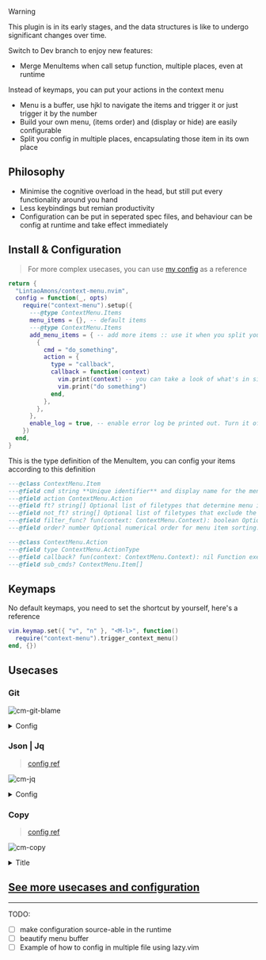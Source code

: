> [!WARNING]
>
> This plugin is in its early stages, and the data structures is like to undergo significant changes over time.
>
> Switch to Dev branch to enjoy new features:
>
> - Merge MenuItems when call setup function, multiple places, even at runtime

Instead of keymaps, you can put your actions in the context menu

- Menu is a buffer, use hjkl to navigate the items and trigger it or just trigger it by the number
- Build your own menu, (items order) and (display or hide) are easily configurable
- Split you config in multiple places, encapsulating those item in its own place

## Philosophy

- Minimise the cognitive overload in the head, but still put every functionality around you hand
- Less keybindings but remian productivity
- Configuration can be put in seperated spec files, and behaviour can be config at runtime and take effect immediately

## Install & Configuration

> For more complex usecases, you can use [my config](https://github.com/LintaoAmons/CoolStuffes/blob/main/nvim/.config/nvim/lua/plugins/editor-core/context-menu.lua) as a reference

```lua
return {
  "LintaoAmons/context-menu.nvim",
  config = function(_, opts)
    require("context-menu").setup({
      ---@type ContextMenu.Items
      menu_items = {}, -- default items
      ---@type ContextMenu.Items
      add_menu_items = { -- add more items :: use it when you split your menu_items over other places
        {
          cmd = "do_something",
          action = {
            type = "callback",
            callback = function(context)
              vim.print(context) -- you can take a look of what's in side context
              vim.print("do something")
            end,
          },
        },
      },
      enable_log = true, -- enable error log be printed out. Turn it off if you don't want see those lines
    })
  end,
}
```

This is the type definition of the MenuItem, you can config your items according to this definition

```lua
---@class ContextMenu.Item
---@field cmd string **Unique identifier** and display name for the menu item.
---@field action ContextMenu.Action
---@field ft? string[] Optional list of filetypes that determine menu item visibility.
---@field not_ft? string[] Optional list of filetypes that exclude the menu item's display.
---@field filter_func? fun(context: ContextMenu.Context): boolean Optional, true will remain, false will be filtered out
---@field order? number Optional numerical order for menu item sorting.

---@class ContextMenu.Action
---@field type ContextMenu.ActionType
---@field callback? fun(context: ContextMenu.Context): nil Function executed upon menu item selection, with context provided.
---@field sub_cmds? ContextMenu.Item[]
```

## Keymaps

No default keymaps, you need to set the shortcut by yourself, here's a reference

```lua
vim.keymap.set({ "v", "n" }, "<M-l>", function()
  require("context-menu").trigger_context_menu()
end, {})
```

## Usecases

### Git

![cm-git-blame](https://github.com/user-attachments/assets/185c9ebb-7d94-4864-989b-6a6a0a32867f)

<details>
<summary>Config</summary>

```lua
return {
  "LintaoAmons/context-menu.nvim",
  opts = function(_, opts)
    local new_items = {
      {
        cmd = "Git",
        order = 85,
        action = {
          type = "sub_cmds",
          sub_cmds = {
            {
              cmd = "Commit Log Diagram",
              order = 86,
              action = {
                type = "callback",
                callback = function(_)
                  vim.cmd([[Flog]])
                end,
              },
            },
            {
              cmd = "Git :: Blame",
              order = 85,
              action = {
                type = "callback",
                callback = function(_)
                  vim.cmd([[Gitsigns blame]])
                end,
              },
            },
            {
              cmd = "Git :: Peek",
              order = 80,
              action = {
                type = "callback",
                callback = function(_)
                  vim.cmd([[Gitsigns preview_hunk]])
                end,
              },
            },
            {
              cmd = "Git :: Reset Hunk",
              order = 81,
              action = {
                type = "callback",
                callback = function(_)
                  vim.cmd([[Gitsigns reset_hunk]])
                end,
              },
            },
            {
              cmd = "Git :: Reset Buffer",
              order = 82,
              action = {
                type = "callback",
                callback = function(_)
                  vim.cmd([[Gitsigns reset_buffer]])
                end,
              },
            },
            {
              cmd = "Git :: Diff Current Buffer",
              order = 83,
              action = {
                type = "callback",
                callback = function(_)
                  require("gitsigns").diffthis()
                end,
              },
            },
          },
        },
      },
    }
    opts.add_menu_items = opts.add_menu_items or {}
    for _, i in ipairs(new_items) do
      table.insert(opts.add_menu_items, i)
    end
  end,
}
```

</details>

### Json | Jq

> [config ref](https://github.com/LintaoAmons/CoolStuffes/blob/main/nvim/.config/nvim/lua/plugins/lang/json.lua)

![cm-jq](https://github.com/user-attachments/assets/6b4212e1-2122-4ad1-bd66-3e1f72864b1a)

<details>
<summary>Config</summary>

```lua
local jq_query = function()
  local sys = require("util.base.sys")
  local editor = require("util.editor")

  vim.ui.input({ prompt = 'Query pattern, e.g. `.[] | .["@message"].message` ' }, function(pattern)
    local absPath = editor.buf.read.get_buf_abs_path()
    local stdout, _, stderr = sys.run_sync({ "jq", pattern, absPath }, ".")
    local result = stdout or stderr
    editor.split_and_write(result, { vertical = true, ft = "json" })
  end)
end
vim.keymap.set({ "n", "v" }, "rq", jq_query)

return {
  {
    "LintaoAmons/context-menu.nvim",
    opts = function(_, opts)
      local new_item = {
        cmd = "Jq Query",
        ft = { "json" },
        action = {
          type = "callback",
          callback = function(_)
            jq_query()
          end,
        },
      }
      opts.add_menu_items = opts.add_menu_items or {}
      table.insert(opts.add_menu_items, new_item)
    end,
  },

  -- treesitter syntax hightlight
  {
    "nvim-treesitter/nvim-treesitter",
    opts = function(_, opts)
      if type(opts.ensure_installed) == "table" then
        vim.list_extend(opts.ensure_installed, { "json", "jsonc" })
      end
    end,
  },

  -- format
  {
    "stevearc/conform.nvim",
    opts = {
      formatters_by_ft = {
        json = { "jq" },
      },
    },
  },
}
```

</details>

### Copy

> [config ref](https://github.com/LintaoAmons/CoolStuffes/blob/main/nvim/.config/nvim/lua/plugins/editor-enhance/copy.lua)

![cm-copy](https://github.com/user-attachments/assets/6b59dbbb-594d-41a7-a610-eeb22b332ba1)

<details>
<summary>Title</summary>

```lua
--- Returns the absolute path of the current file relative to the project root, and the current line and column.
--- @return string|nil
local function copy_line_ref()
  local current_file_dir = vim.fn.expand("%:p:h") -- '%:p:h' expands to the directory of the current file

  -- Find the .git directory starting from the current file's directory and moving upwards
  local git_dir = vim.fn.finddir(".git", current_file_dir .. ";")

  -- If a .git directory is found, get the project root
  if git_dir ~= "" then
    local project_root = vim.fn.fnamemodify(git_dir, ":p:h:h") -- Get the project root directory
    -- Get the absolute path of the current file
    local current_file_absolute = vim.fn.expand("%:p")

    -- Calculate the relative path from the project root to the current file
    local relative_path = string.sub(current_file_absolute, string.len(project_root) + 2)

    -- Get the current line and column in the same line by unpacking the cursor position
    local line, col = unpack(vim.api.nvim_win_get_cursor(0))

    local line_ref = relative_path .. ":" .. line .. ":" .. col

    vim.fn.setreg("+", line_ref)
    -- Return the reference path, line, and column
    return line_ref
  else
    return nil -- Return nil if no .git directory is found
  end
end
vim.api.nvim_create_user_command("CopyLineRef", copy_line_ref, {})

local function copy_buf_name()
  local buf_name = vim.fn.expand("%:p:t")
  vim.print(buf_name)
  vim.fn.setreg("+", buf_name)
  return buf_name
end
vim.api.nvim_create_user_command("CopyBufName", copy_buf_name, {})

local function copy_buf_abs_path()
  local abs_path = require("util.editor").buf.read.get_buf_abs_path()
  vim.print(abs_path)
  vim.fn.setreg("+", abs_path)
  return abs_path
end
vim.api.nvim_create_user_command("CopyBufAbsPath", copy_buf_abs_path, {})

local function copy_buf_abs_dir_path()
  local result = require("util.editor").buf.read.get_buf_abs_dir_path()
  vim.print(result)
  vim.fn.setreg("+", result)
  return result
end
vim.api.nvim_create_user_command("CopyBufAbsDirPath", copy_buf_abs_dir_path, {})

local function copy_buf_relative_dir_path()
  local result = require("util.editor").buf.read.get_buf_relative_dir_path()
  vim.print(result)
  vim.fn.setreg("+", result)
  return result
end
vim.api.nvim_create_user_command("CopyBufRelativeDirPath", copy_buf_relative_dir_path, {})

return {
  {
    "LintaoAmons/context-menu.nvim",
    opts = function(_, opts)
      local new_item = {
        cmd = "Copy",
        action = {
          type = "sub_cmds",
          sub_cmds = {
            {
              cmd = "Copy Line Ref",
              order = 91,
              action = {
                type = "callback",
                callback = function(_)
                  copy_line_ref()
                end,
              },
            },
            {
              cmd = "Copy Buf Name",
              order = 92,
              action = {
                type = "callback",
                callback = function(_)
                  copy_buf_name()
                end,
              },
            },
            {
              cmd = "Copy Buf Abs Path",
              order = 92,
              action = {
                type = "callback",
                callback = function(_)
                  copy_buf_abs_path()
                end,
              },
            },
            {
              cmd = "Copy Buf Abs Dir Path",
              order = 92,
              action = {
                type = "callback",
                callback = function(_)
                  copy_buf_abs_dir_path()
                end,
              },
            },
            {
              cmd = "Copy Buf Relative Dir Path",
              order = 92,
              action = {
                type = "callback",
                callback = function(_)
                  copy_buf_relative_dir_path()
                end,
              },
            },
          },
        },
      }

      opts.add_menu_items = opts.add_menu_items or {}
      table.insert(opts.add_menu_items, new_item)
    end,
  },
}
```

</details>

## [See more usecases and configuration](https://lintao-index.pages.dev/docs/Vim/plugins/context-menu/)

---

TODO:

- [ ] make configuration source-able in the runtime
- [ ] beautify menu buffer
- [ ] Example of how to config in multiple file using lazy.vim
